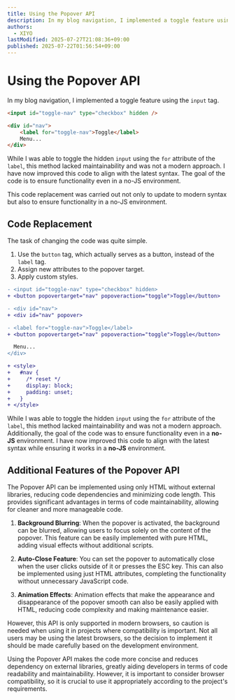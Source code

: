 ```yaml
---
title: Using the Popover API
description: In my blog navigation, I implemented a toggle feature using the `input` tag.
authors:
  - XIYO
lastModified: 2025-07-27T21:08:36+09:00
published: 2025-07-22T01:56:54+09:00
---
```

# Using the Popover API

In my blog navigation, I implemented a toggle feature using the `input` tag.

```html
<input id="toggle-nav" type="checkbox" hidden />

<div id="nav">
	<label for="toggle-nav">Toggle</label>
	Menu...
</div>
```

While I was able to toggle the hidden `input` using the `for` attribute of the `label`, this method lacked maintainability and was not a modern approach. I have now improved this code to align with the latest syntax. The goal of the code is to ensure functionality even in a no-JS environment.

This code replacement was carried out not only to update to modern syntax but also to ensure functionality in a no-JS environment.

## Code Replacement

The task of changing the code was quite simple.

1. Use the `button` tag, which actually serves as a button, instead of the `label` tag.
2. Assign new attributes to the popover target.
3. Apply custom styles.

```diff
- <input id="toggle-nav" type="checkbox" hidden>
+ <button popovertarget="nav" popoveraction="toggle">Toggle</button>

- <div id="nav">
+ <div id="nav" popover>

- <label for="toggle-nav">Toggle</label>
+ <button popovertarget="nav" popoveraction="toggle">Toggle</button>

  Menu...
</div>

+ <style>
+   #nav {
+     /* reset */
+     display: block;
+     padding: unset;
+   }
+ </style>
```

While I was able to toggle the hidden `input` using the `for` attribute of the `label`, this method lacked maintainability and was not a modern approach. Additionally, the goal of the code was to ensure functionality even in a **no-JS** environment. I have now improved this code to align with the latest syntax while ensuring it works in a **no-JS** environment.

## Additional Features of the Popover API

The Popover API can be implemented using only HTML without external libraries, reducing code dependencies and minimizing code length. This provides significant advantages in terms of code maintainability, allowing for cleaner and more manageable code.

1. **Background Blurring**: When the popover is activated, the background can be blurred, allowing users to focus solely on the content of the popover. This feature can be easily implemented with pure HTML, adding visual effects without additional scripts.

2. **Auto-Close Feature**: You can set the popover to automatically close when the user clicks outside of it or presses the ESC key. This can also be implemented using just HTML attributes, completing the functionality without unnecessary JavaScript code.

3. **Animation Effects**: Animation effects that make the appearance and disappearance of the popover smooth can also be easily applied with HTML, reducing code complexity and making maintenance easier.

However, this API is only supported in modern browsers, so caution is needed when using it in projects where compatibility is important. Not all users may be using the latest browsers, so the decision to implement it should be made carefully based on the development environment.

Using the Popover API makes the code more concise and reduces dependency on external libraries, greatly aiding developers in terms of code readability and maintainability. However, it is important to consider browser compatibility, so it is crucial to use it appropriately according to the project's requirements.

